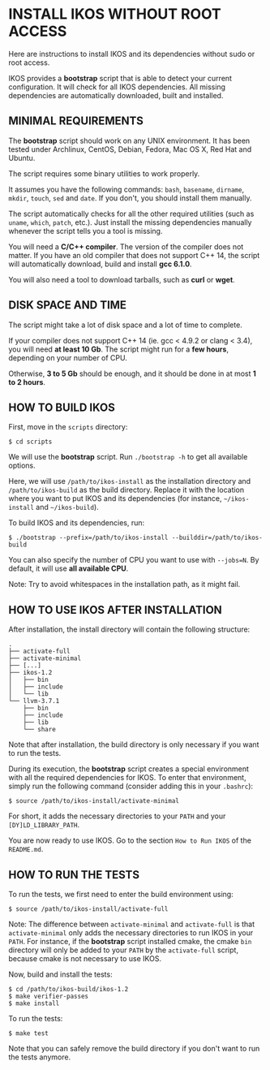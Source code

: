 INSTALL IKOS WITHOUT ROOT ACCESS
================================

Here are instructions to install IKOS and its dependencies without sudo or root access.

IKOS provides a **bootstrap** script that is able to detect your current configuration. It will check for all IKOS dependencies. All missing dependencies are automatically downloaded, built and installed.

MINIMAL REQUIREMENTS
--------------------

The **bootstrap** script should work on any UNIX environment. It has been tested under Archlinux, CentOS, Debian, Fedora, Mac OS X, Red Hat and Ubuntu.

The script requires some binary utilities to work properly.

It assumes you have the following commands: `bash`, `basename`, `dirname`, `mkdir`, `touch`, `sed` and `date`. If you don't, you should install them manually.

The script automatically checks for all the other required utilities (such as `uname`, `which`, `patch`, etc.). Just install the missing dependencies manually whenever the script tells you a tool is missing.

You will need a **C/C++ compiler**. The version of the compiler does not matter. If you have an old compiler that does not support C++ 14, the script will automatically download, build and install **gcc 6.1.0**.

You will also need a tool to download tarballs, such as **curl** or **wget**.

DISK SPACE AND TIME
-------------------

The script might take a lot of disk space and a lot of time to complete.

If your compiler does not support C++ 14 (ie. gcc < 4.9.2 or clang < 3.4), you will need **at least 10 Gb**. The script might run for a **few hours**, depending on your number of CPU.

Otherwise, **3 to 5 Gb** should be enough, and it should be done in at most **1 to 2 hours**.

HOW TO BUILD IKOS
-----------------

First, move in the `scripts` directory:

```
$ cd scripts
```

We will use the **bootstrap** script. Run `./bootstrap -h` to get all available options.

Here, we will use `/path/to/ikos-install` as the installation directory and `/path/to/ikos-build` as the build directory. Replace it with the location where you want to put IKOS and its dependencies (for instance, `~/ikos-install` and `~/ikos-build`).

To build IKOS and its dependencies, run:

```
$ ./bootstrap --prefix=/path/to/ikos-install --builddir=/path/to/ikos-build
```

You can also specify the number of CPU you want to use with `--jobs=N`. By default, it will use **all available CPU**.

Note: Try to avoid whitespaces in the installation path, as it might fail.

HOW TO USE IKOS AFTER INSTALLATION
----------------------------------

After installation, the install directory will contain the following structure:

```
.
├── activate-full
├── activate-minimal
├── [...]
├── ikos-1.2
│   ├── bin
│   ├── include
│   └── lib
└── llvm-3.7.1
    ├── bin
    ├── include
    ├── lib
    └── share
```

Note that after installation, the build directory is only necessary if you want to run the tests.

During its execution, the **bootstrap** script creates a special environment with all the required dependencies for IKOS. To enter that environment, simply run the following command (consider adding this in your `.bashrc`):

```
$ source /path/to/ikos-install/activate-minimal
```

For short, it adds the necessary directories to your `PATH` and your `[DY]LD_LIBRARY_PATH`.

You are now ready to use IKOS. Go to the section `How to Run IKOS` of the `README.md`.

HOW TO RUN THE TESTS
--------------------

To run the tests, we first need to enter the build environment using:

```
$ source /path/to/ikos-install/activate-full
```

Note: The difference between `activate-minimal` and `activate-full` is that `activate-minimal` only adds the necessary directories to run IKOS in your `PATH`.
For instance, if the **bootstrap** script installed cmake, the cmake `bin` directory will only be added to your `PATH` by the `activate-full` script, because cmake is not necessary to use IKOS.

Now, build and install the tests:

```
$ cd /path/to/ikos-build/ikos-1.2
$ make verifier-passes
$ make install
```

To run the tests:

```
$ make test
```

Note that you can safely remove the build directory if you don't want to run the tests anymore.
